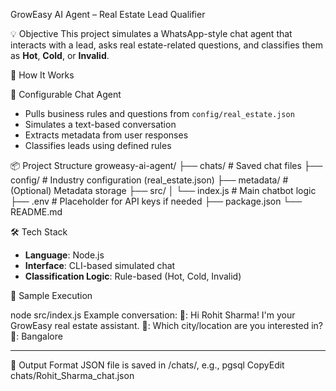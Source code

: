  GrowEasy AI Agent – Real Estate Lead Qualifier

💡 Objective
This project simulates a WhatsApp-style chat agent that interacts with a lead, asks real estate-related questions, and classifies them as **Hot**, **Cold**, or **Invalid**.

🚀 How It Works

🧠 Configurable Chat Agent
- Pulls business rules and questions from `config/real_estate.json`
- Simulates a text-based conversation
- Extracts metadata from user responses
- Classifies leads using defined rules

📦 Project Structure
groweasy-ai-agent/
├── chats/ # Saved chat files
├── config/ # Industry configuration (real_estate.json)
├── metadata/ # (Optional) Metadata storage
├── src/
│ └── index.js # Main chatbot logic
├── .env # Placeholder for API keys if needed
├── package.json
└── README.md


🛠️ Tech Stack

- **Language**: Node.js
- **Interface**: CLI-based simulated chat
- **Classification Logic**: Rule-based (Hot, Cold, Invalid)

🧪 Sample Execution

node src/index.js
Example conversation:
🤖: Hi Rohit Sharma! I'm your GrowEasy real estate assistant.
🤖: Which city/location are you interested in?
👤: Bangalore
________________________________________
📁 Output Format
JSON file is saved in /chats/, e.g.,
pgsql
CopyEdit
chats/Rohit_Sharma_chat.json


